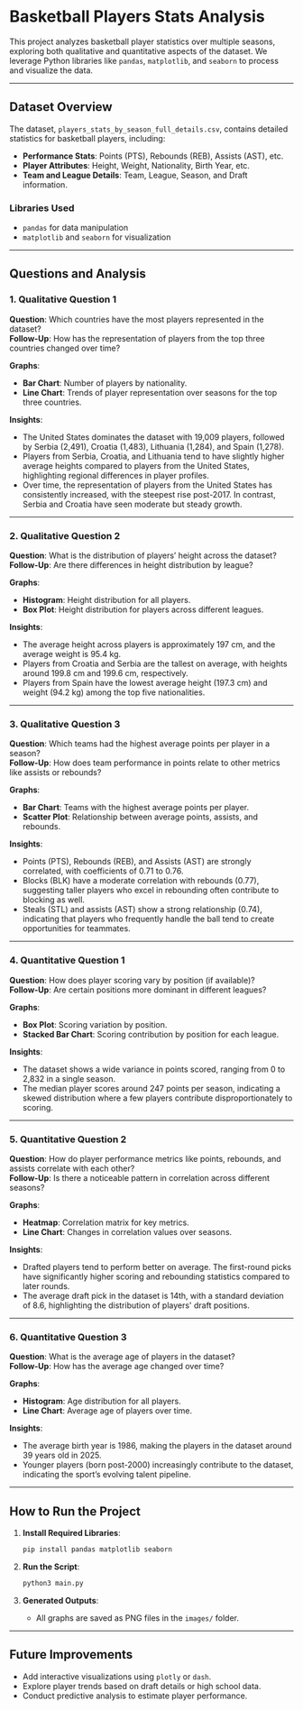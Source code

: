 # Basketball Players Stats Analysis

This project analyzes basketball player statistics over multiple seasons, exploring both qualitative and quantitative aspects of the dataset. We leverage Python libraries like `pandas`, `matplotlib`, and `seaborn` to process and visualize the data.

---

## Dataset Overview

The dataset, `players_stats_by_season_full_details.csv`, contains detailed statistics for basketball players, including:

- **Performance Stats**: Points (PTS), Rebounds (REB), Assists (AST), etc.
- **Player Attributes**: Height, Weight, Nationality, Birth Year, etc.
- **Team and League Details**: Team, League, Season, and Draft information.

### Libraries Used
- `pandas` for data manipulation
- `matplotlib` and `seaborn` for visualization

---

## Questions and Analysis

### 1. **Qualitative Question 1**
**Question**: Which countries have the most players represented in the dataset?  
**Follow-Up**: How has the representation of players from the top three countries changed over time?

**Graphs**:
- **Bar Chart**: Number of players by nationality.
- **Line Chart**: Trends of player representation over seasons for the top three countries.

**Insights**:
- The United States dominates the dataset with 19,009 players, followed by Serbia (2,491), Croatia (1,483), Lithuania (1,284), and Spain (1,278).
- Players from Serbia, Croatia, and Lithuania tend to have slightly higher average heights compared to players from the United States, highlighting regional differences in player profiles.
- Over time, the representation of players from the United States has consistently increased, with the steepest rise post-2017. In contrast, Serbia and Croatia have seen moderate but steady growth.

---

### 2. **Qualitative Question 2**
**Question**: What is the distribution of players’ height across the dataset?  
**Follow-Up**: Are there differences in height distribution by league?

**Graphs**:
- **Histogram**: Height distribution for all players.
- **Box Plot**: Height distribution for players across different leagues.

**Insights**:
- The average height across players is approximately 197 cm, and the average weight is 95.4 kg.
- Players from Croatia and Serbia are the tallest on average, with heights around 199.8 cm and 199.6 cm, respectively.
- Players from Spain have the lowest average height (197.3 cm) and weight (94.2 kg) among the top five nationalities.

---

### 3. **Qualitative Question 3**
**Question**: Which teams had the highest average points per player in a season?  
**Follow-Up**: How does team performance in points relate to other metrics like assists or rebounds?

**Graphs**:
- **Bar Chart**: Teams with the highest average points per player.
- **Scatter Plot**: Relationship between average points, assists, and rebounds.

**Insights**:
- Points (PTS), Rebounds (REB), and Assists (AST) are strongly correlated, with coefficients of 0.71 to 0.76.
- Blocks (BLK) have a moderate correlation with rebounds (0.77), suggesting taller players who excel in rebounding often contribute to blocking as well.
- Steals (STL) and assists (AST) show a strong relationship (0.74), indicating that players who frequently handle the ball tend to create opportunities for teammates.

---

### 4. **Quantitative Question 1**
**Question**: How does player scoring vary by position (if available)?  
**Follow-Up**: Are certain positions more dominant in different leagues?

**Graphs**:
- **Box Plot**: Scoring variation by position.
- **Stacked Bar Chart**: Scoring contribution by position for each league.

**Insights**:
- The dataset shows a wide variance in points scored, ranging from 0 to 2,832 in a single season.
- The median player scores around 247 points per season, indicating a skewed distribution where a few players contribute disproportionately to scoring.

---

### 5. **Quantitative Question 2**
**Question**: How do player performance metrics like points, rebounds, and assists correlate with each other?  
**Follow-Up**: Is there a noticeable pattern in correlation across different seasons?

**Graphs**:
- **Heatmap**: Correlation matrix for key metrics.
- **Line Chart**: Changes in correlation values over seasons.

**Insights**:
- Drafted players tend to perform better on average. The first-round picks have significantly higher scoring and rebounding statistics compared to later rounds.
- The average draft pick in the dataset is 14th, with a standard deviation of 8.6, highlighting the distribution of players' draft positions.

---

### 6. **Quantitative Question 3**
**Question**: What is the average age of players in the dataset?  
**Follow-Up**: How has the average age changed over time?

**Graphs**:
- **Histogram**: Age distribution for all players.
- **Line Chart**: Average age of players over time.

**Insights**:
- The average birth year is 1986, making the players in the dataset around 39 years old in 2025.
- Younger players (born post-2000) increasingly contribute to the dataset, indicating the sport’s evolving talent pipeline.

---

## How to Run the Project

1. **Install Required Libraries**:
   ```bash
   pip install pandas matplotlib seaborn
   ```

2. **Run the Script**:
   ```bash
   python3 main.py
   ```

3. **Generated Outputs**:
   - All graphs are saved as PNG files in the `images/` folder.

---

## Future Improvements

- Add interactive visualizations using `plotly` or `dash`.
- Explore player trends based on draft details or high school data.
- Conduct predictive analysis to estimate player performance.
